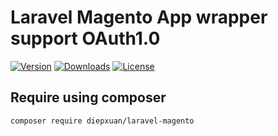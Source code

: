 Laravel Magento App wrapper support OAuth1.0
============================================

[![Version](https://img.shields.io/packagist/v/diepxuan/laravel-magento)](https://packagist.org/packages/diepxuan/laravel-magento)
[![Downloads](https://img.shields.io/packagist/dt/diepxuan/laravel-magento)](https://packagist.org/packages/diepxuan/laravel-magento)
[![License](https://img.shields.io/packagist/l/diepxuan/laravel-magento)](https://packagist.org/packages/diepxuan/laravel-magento)

Require using composer
----------------------

```bash
composer require diepxuan/laravel-magento
```
